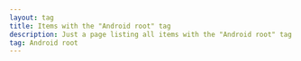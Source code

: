 ```yaml
---
layout: tag
title: Items with the "Android root" tag
description: Just a page listing all items with the "Android root" tag
tag: Android root
---
```

